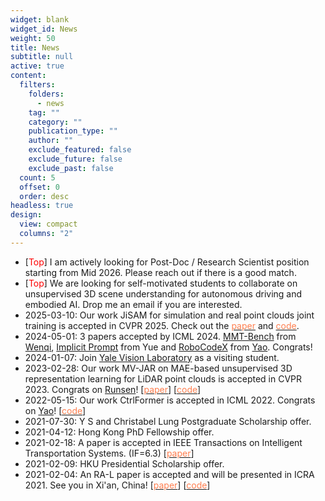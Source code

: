 ```yaml
---
widget: blank
widget_id: News
weight: 50
title: News
subtitle: null
active: true
content:
  filters:
    folders:
      - news
    tag: ""
    category: ""
    publication_type: ""
    author: ""
    exclude_featured: false
    exclude_future: false
    exclude_past: false
  count: 5
  offset: 0
  order: desc
headless: true
design:
  view: compact
  columns: "2"
---
```

* [<font color=Red>Top</font>] I am actively looking for Post-Doc / Research Scientist position starting from Mid 2026. Please reach out if there is a good match.
* [<font color=Red>Top</font>] We are looking for self-motivated students to collaborate on unsupervised 3D scene understanding for autonomous driving and embodied AI. Drop me an email if you are interested.
* 2025-03-10: Our work JiSAM for simulation and real point clouds joint training is accepted in CVPR 2025. Check out the [<font color=Coral>paper</font>](https://arxiv.org/abs/2503.08422) and [<font color=Coral>code</font>](https://github.com/Runjian-Chen/JiSAM).
* 2024-05-01: 3 papers accepted by ICML 2024. [MMT-Bench](https://arxiv.org/pdf/2404.16006) from [Wenqi](https://wqshao126.github.io/), [Implicit Prompt](https://arxiv.org/abs/2403.02118) from Yue and [RoboCodeX](https://arxiv.org/pdf/2402.16117) from [Yao](https://yaomarkmu.github.io). Congrats!<!--* 2024-03-18: Our work CurriculumLoc on place recognition for remote sensing is accepted in TGRS. Congrats on [Boni](https://boni-hu.github.io/)! [[<font color=Coral>paper</font>](https://arxiv.org/pdf/2311.11604.pdf)] [[<font color=Coral>code</font>](https://github.com/npupilab/CurriculumLoc)]-->
* 2024-01-07: Join [Yale Vision Laboratory](https://vision.cs.yale.edu/) as a visiting student.<!--* 2023-07-29: An extended version of CycleMLP is accepted in T-PAMI. Congrats on [Shoufa](https://www.shoufachen.com)! [[<font color=Coral>paper</font>](https://arxiv.org/pdf/2107.10224.pdf)] [[<font color=Coral>code</font>](https://github.com/ShoufaChen/CycleMLP)]-->
* 2023-02-28: Our work MV-JAR on MAE-based unsupervised 3D representation learning for LiDAR point clouds is accepted in CVPR 2023. Congrats on [Runsen](https://runsenxu.com/)! [[<font color=Coral>paper</font>](https://arxiv.org/pdf/2303.13510.pdf)] [[<font color=Coral>code</font>](https://github.com/RunsenXu/MV-JAR)]<!--* 2023-01-21: Our work CO^3 on Cooperative-Contrastive-based unsupervised 3D representation learning for LiDAR point clouds is accepted in ICLR 2023. Paper is available [<font color=Coral>here</font>](https://openreview.net/forum?id=QUaDoIdgo0) and code is also [<font color=Coral>released</font>](https://github.com/Runjian-Chen/CO3).--><!--* 2023-01-17: Our work "Failure-Aware Policy Learning for Self-Assessable Robotics Tasks" is accepted in ICRA 2023. Congrats on [Kechun](https://xukechun.github.io/)! [[<font color=Coral>paper</font>](https://arxiv.org/abs/2302.13024)]-->
* 2022-05-15: Our work CtrlFormer is accepted in ICML 2022. Congrats on [Yao](https://yaomarkmu.github.io)! [[<font color=Coral>code</font>](https://github.com/YaoMarkMu/CtrlFormer-ICML2022)]<!--* 2022-03-02: Our work RestoreFormer is accepted in CVPR 2022. Congrats on Zhouxia! [[<font color=Coral>paper</font>](https://openaccess.thecvf.com/content/CVPR2022/papers/Wang_RestoreFormer_High-Quality_Blind_Face_Restoration_From_Undegraded_Key-Value_Pairs_CVPR_2022_paper.pdf)] [[<font color=Coral>code</font>](https://github.com/wzhouxiff/RestoreFormer)]--><!--* 2022-01-29: Our work CycleMLP is accepted in ICLR 2022 as oral presentation ([<font color=red>](https://arxiv.org/pdf/2009.07061.pdf)1.6%[</font>](https://arxiv.org/pdf/2009.07061.pdf) acceptance rate). Congrats on [Shoufa](https://www.shoufachen.com)! [[<font color=Coral>paper</font>](https://arxiv.org/pdf/2107.10224.pdf)] [[<font color=Coral>code</font>](https://github.com/ShoufaChen/CycleMLP)]-->
* 2021-07-30: Y S and Christabel Lung Postgraduate Scholarship offer.
* 2021-04-12: Hong Kong PhD Fellowship offer.
* 2021-02-18: A paper is accepted in IEEE Transactions on Intelligent Transportation Systems. (IF=6.3) [[<font color=Coral>paper</font>](https://arxiv.org/pdf/2009.07061.pdf)]
* 2021-02-09: HKU Presidential Scholarship offer.
* 2021-02-04: An RA-L paper is accepted and will be presented in ICRA 2021. See you in Xi'an, China!  [[<font color=Coral>paper</font>](https://arxiv.org/pdf/2009.00211.pdf)] [[<font color=Coral>code</font>](https://github.com/Runjian-Chen/AdaM_MCL)]
